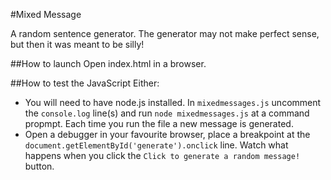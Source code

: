 #Mixed Message

A random sentence generator. The generator may not make perfect sense, but then it was meant to be silly!

##How to launch
Open index.html in a browser.

##How to test the JavaScript
Either:
+ You will need to have node.js installed. In `mixedmessages.js` uncomment the `console.log` line(s) and run `node mixedmessages.js` at a command propmpt. Each time you run the file a new message is generated.
+ Open a debugger in your favourite browser, place a breakpoint at the `document.getElementById('generate').onclick` line. Watch what happens when you click the `Click to generate a random message!` button.
